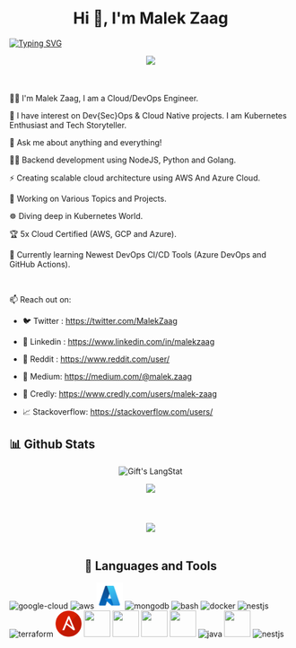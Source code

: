 
<h1 align="center">Hi 👋, I'm Malek Zaag</h1> 

[![Typing SVG](https://readme-typing-svg.demolab.com/?lines=Cloud+and+DevOps+student;Network+Engineer;CyberSecurity+Enthusiast)](https://git.io/typing-svg)


<div align="center" > <img src="https://github.com/Anmol-Baranwal/Cool-GIFs-For-GitHub/assets/74038190/219bcc70-f5dc-466b-9a60-29653d8e8433" width="500"> </div>
<br><br>

<div>
 <p>
👨‍💻 I'm Malek Zaag, I am a Cloud/DevOps Engineer.


🔭 I have interest on Dev{Sec}Ops & Cloud Native projects. I am Kubernetes Enthusiast and Tech Storyteller.

💬 Ask me about anything and everything!


👨‍💻 Backend development using NodeJS, Python and Golang.


⚡ Creating scalable cloud architecture using AWS And Azure Cloud.


🥅 Working on Various Topics and Projects.


☸️ Diving deep in Kubernetes World.


🏆 5x Cloud Certified (AWS, GCP and Azure).


🌱 Currently learning Newest DevOps CI/CD Tools (Azure DevOps and GitHub Actions).

<br/>

📫 Reach out on:

  - 🐦 Twitter : https://twitter.com/MalekZaag
  
  - 📘 Linkedin : https://www.linkedin.com/in/malekzaag
  
  - 🔖 Reddit : https://www.reddit.com/user/
  
  - 📑 Medium: https://medium.com/@malek.zaag
  
  - 🥇 Credly: https://www.credly.com/users/malek-zaag

  - 📈 Stackoverflow: https://stackoverflow.com/users/

 </p>
</div>



## 📊 Github Stats
 <div align="center">
 <img align="center" src="https://github-readme-stats.vercel.app/api?username=Malek-Zaag&hide=html,javascript&count_private=true&show_icons=true&layout=compact&hide_border=true&theme=solarized-light&bg_color=00000000&langs_count=8" alt="Gift's LangStat" /> 
<p><img src ="https://github-readme-stats.vercel.app/api/top-langs/?username=Malek-Zaag&layout=compact&hide_border=true&theme=solarized-light&bg_color=00000000&langs_count=8&size_weight=1&count_weight=1"></p>
<p style="margin:3rem;"><img align="center" src="https://github-readme-streak-stats.herokuapp.com/?user=Malek-Zaag&theme=solarized-light&hide_border=true&background=FFFFFF00" /></p>

## 🔨 Languages and Tools

<p align="left">
<img width="47" height="47" src="https://www.svgrepo.com/show/448223/gcp.svg" alt="google-cloud"/>
<img width="47" height="47" alt="aws" src="https://static-00.iconduck.com/assets.00/aws-icon-2048x2048-274bm1xi.png" /> 
<img width="47" height="47" alt="azure" src="./icons/icons8-azure.svg" />
<img width="47" height="47" alt="mongodb" src="https://www.svgrepo.com/show/331488/mongodb.svg" /> 
<img width="47" height="47" alt="bash" src="https://upload.wikimedia.org/wikipedia/commons/4/4b/Bash_Logo_Colored.svg" /> 
<img width="47" height="47" alt="docker" src="https://www.svgrepo.com/show/331370/docker.svg" />
<img src="https://upload.wikimedia.org/wikipedia/commons/thumb/3/39/Kubernetes_logo_without_workmark.svg/1200px-Kubernetes_logo_without_workmark.svg.png" alt="nestjs" width="47" height="47"/> 
<img width="47" height="47" src="https://icon.icepanel.io/Technology/svg/HashiCorp-Terraform.svg"alt="terraform"  />
<img width="47" height="47" src="https://github.com/ansible/logos/blob/main/vscode-ansible-logo/vscode-ansible.png" alt="ansible" /> 
<img width="47" height="47" src="https://icon.icepanel.io/Technology/svg/Elastic-Search.svg" /> 
<img width="47" height="47" src="https://icon.icepanel.io/Technology/svg/Prometheus.svg" /> 
<img width="47" height="47" src="https://icon.icepanel.io/Technology/svg/Argo-CD.svg" />
<img width="47" height="47" src="https://cdn.worldvectorlogo.com/logos/python-5.svg"  />
<img width="47" height="47" alt="java" src="https://www.svgrepo.com/show/184143/java.svg" />
<img width="47" height="47" src="https://www.svgrepo.com/show/349419/javascript.svg"  />
<img width="47" height="47" src="https://cdn.worldvectorlogo.com/logos/gopher.svg" alt="nestjs" />

